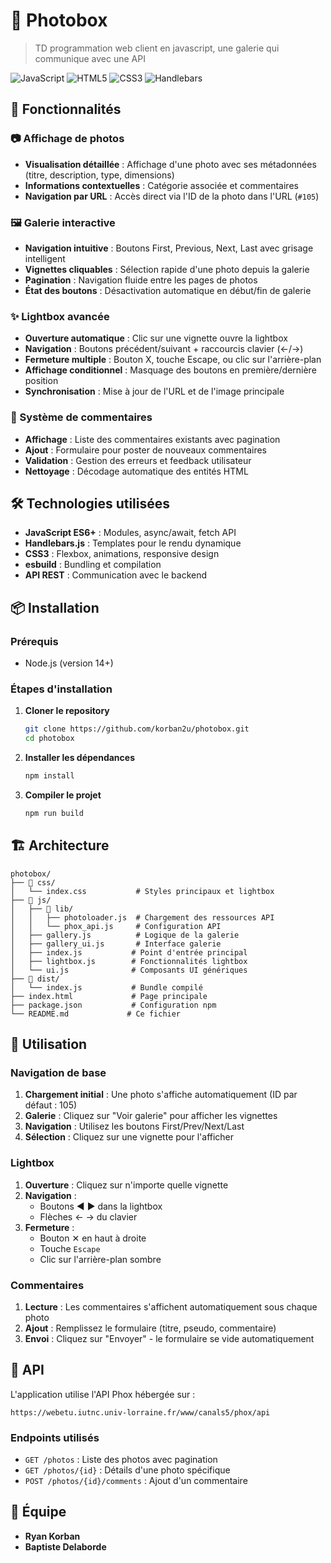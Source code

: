 # 📸 Photobox

> TD programmation web client en javascript, une galerie qui communique avec une API

![JavaScript](https://img.shields.io/badge/JavaScript-ES6+-yellow?style=flat-square&logo=javascript)
![HTML5](https://img.shields.io/badge/HTML5-E34F26?style=flat-square&logo=html5&logoColor=white)
![CSS3](https://img.shields.io/badge/CSS3-1572B6?style=flat-square&logo=css3&logoColor=white)
![Handlebars](https://img.shields.io/badge/Handlebars-000000?style=flat-square&logo=handlebars.js&logoColor=white)

## 🚀 Fonctionnalités

### 📷 Affichage de photos
- **Visualisation détaillée** : Affichage d'une photo avec ses métadonnées (titre, description, type, dimensions)
- **Informations contextuelles** : Catégorie associée et commentaires
- **Navigation par URL** : Accès direct via l'ID de la photo dans l'URL (`#105`)

### 🖼️ Galerie interactive
- **Navigation intuitive** : Boutons First, Previous, Next, Last avec grisage intelligent
- **Vignettes cliquables** : Sélection rapide d'une photo depuis la galerie
- **Pagination** : Navigation fluide entre les pages de photos
- **État des boutons** : Désactivation automatique en début/fin de galerie

### ✨ Lightbox avancée
- **Ouverture automatique** : Clic sur une vignette ouvre la lightbox
- **Navigation** : Boutons précédent/suivant + raccourcis clavier (←/→)
- **Fermeture multiple** : Bouton X, touche Escape, ou clic sur l'arrière-plan
- **Affichage conditionnel** : Masquage des boutons en première/dernière position
- **Synchronisation** : Mise à jour de l'URL et de l'image principale

### 💬 Système de commentaires
- **Affichage** : Liste des commentaires existants avec pagination
- **Ajout** : Formulaire pour poster de nouveaux commentaires
- **Validation** : Gestion des erreurs et feedback utilisateur
- **Nettoyage** : Décodage automatique des entités HTML

## 🛠️ Technologies utilisées

- **JavaScript ES6+** : Modules, async/await, fetch API
- **Handlebars.js** : Templates pour le rendu dynamique
- **CSS3** : Flexbox, animations, responsive design
- **esbuild** : Bundling et compilation
- **API REST** : Communication avec le backend

## 📦 Installation

### Prérequis
- Node.js (version 14+)

### Étapes d'installation

1. **Cloner le repository**
   ```bash
   git clone https://github.com/korban2u/photobox.git
   cd photobox
   ```

2. **Installer les dépendances**
   ```bash
   npm install
   ```

3. **Compiler le projet**
   ```bash
   npm run build
   ```


## 🏗️ Architecture

```
photobox/
├── 📁 css/
│   └── index.css           # Styles principaux et lightbox
├── 📁 js/
│   ├── 📁 lib/
│   │   ├── photoloader.js  # Chargement des ressources API
│   │   └── phox_api.js     # Configuration API
│   ├── gallery.js          # Logique de la galerie
│   ├── gallery_ui.js       # Interface galerie
│   ├── index.js           # Point d'entrée principal
│   ├── lightbox.js        # Fonctionnalités lightbox
│   └── ui.js              # Composants UI génériques
├── 📁 dist/
│   └── index.js           # Bundle compilé
├── index.html             # Page principale
├── package.json           # Configuration npm
└── README.md             # Ce fichier
```


## 🎯 Utilisation

### Navigation de base
1. **Chargement initial** : Une photo s'affiche automatiquement (ID par défaut : 105)
2. **Galerie** : Cliquez sur "Voir galerie" pour afficher les vignettes
3. **Navigation** : Utilisez les boutons First/Prev/Next/Last
4. **Sélection** : Cliquez sur une vignette pour l'afficher

### Lightbox
1. **Ouverture** : Cliquez sur n'importe quelle vignette
2. **Navigation** : 
   - Boutons ◀ ▶ dans la lightbox
   - Flèches ← → du clavier
3. **Fermeture** :
   - Bouton ✕ en haut à droite
   - Touche `Escape`
   - Clic sur l'arrière-plan sombre

### Commentaires
1. **Lecture** : Les commentaires s'affichent automatiquement sous chaque photo
2. **Ajout** : Remplissez le formulaire (titre, pseudo, commentaire)
3. **Envoi** : Cliquez sur "Envoyer" - le formulaire se vide automatiquement

## 🔗 API

L'application utilise l'API Phox hébergée sur :
```
https://webetu.iutnc.univ-lorraine.fr/www/canals5/phox/api
```

### Endpoints utilisés
- `GET /photos` : Liste des photos avec pagination
- `GET /photos/{id}` : Détails d'une photo spécifique
- `POST /photos/{id}/comments` : Ajout d'un commentaire


## 👥 Équipe

- **Ryan Korban** 
- **Baptiste Delaborde** 
